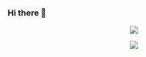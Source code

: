 ### Hi there 👋

<!--
**aalvarezb9/aalvarezb9** is a ✨ _special_ ✨ repository because its `README.md` (this file) appears on your GitHub profile.

Here are some ideas to get you started:

- 🔭 I’m currently working on Morazan Project...
- 🌱 I’m currently learning Cibersecurity, Angular, React-Native...
- 💬 Ask me about Python, JavaScript, Data Structures and Algorithms...
- 📫 How to reach me: email: anrealba9@gmail.com, instagram: aalvarezb9...
-->

<p align='center'>
  <a href="https://github.com/anuraghazra/github-readme-stats">
  <img align="center" src="https://github-readme-stats.vercel.app/api?username=aalvarezb9&show_icons=true&theme=dark" />
</a>
  
<p align='center'>
  <a href="https://github.com/aalvarezb9/github-readme-stats">
 <img align="center" src="https://github-readme-stats.vercel.aalvarezb9.app/api/top-langs/?username=aalvarezb9&layout=compact&theme=vue-dark" />
</a>
</p>
